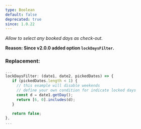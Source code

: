 ```yaml
---
type: Boolean
default: false
deprecated: true
since: 1.0.22
---
```


_Allow to select any booked days as check-out._

**Reason: Since v2.0.0 added option `lockDaysFilter`.**

### Replacement:
```js
...
lockDaysFilter: (date1, date2, pickedDates) => {
   if (pickedDates.length < 1) {
     // this example will disable weekends
     // define your own condition for indicate locked days
     const d = date1.getDay();
     return [6, 0].includes(d);
   }

   return false;
},
...
```